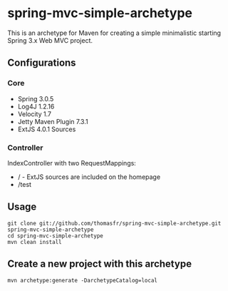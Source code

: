 spring-mvc-simple-archetype
===========================

This is an archetype for Maven for creating a simple
minimalistic starting Spring 3.x Web MVC project.

Configurations
--------------

### Core
* Spring 3.0.5
* Log4J 1.2.16
* Velocity 1.7
* Jetty Maven Plugin 7.3.1
* ExtJS 4.0.1 Sources

### Controller

IndexController with two RequestMappings:

* / - ExtJS sources are included on the homepage
* /test



Usage
-----

	git clone git://github.com/thomasfr/spring-mvc-simple-archetype.git spring-mvc-simple-archetype
	cd spring-mvc-simple-archetype
	mvn clean install


Create a new project with this archetype
----------------------------------------

	mvn archetype:generate -DarchetypeCatalog=local
	
